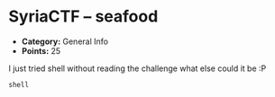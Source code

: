 # SyriaCTF – seafood

* **Category:** General Info
* **Points:** 25

I just tried shell without reading the challenge
what else could it be :P

```
shell
```
